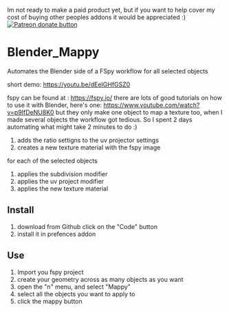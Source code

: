 
Im not ready to make a paid product yet, but if you want to help cover my cost of buying other peoples addons it would be appreciated :) 
<span class="badge-patreon">
<a href="https://www.patreon.com/anthonyaragues" title="Donate to this project using Patreon"><img src="https://img.shields.io/badge/patreon-donate-yellow.svg" alt="Patreon donate button" /></a>
</span>

# Blender_Mappy

Automates the Blender side of a FSpy workflow for all selected objects

short demo: https://youtu.be/dEeIGHfGSZ0

fspy can be found at : https://fspy.io/
there are lots of good tutorials on how to use it with Blender, here's one: https://www.youtube.com/watch?v=p9IfDeNU8K0
but they only make one object to map a texture too, when I made several objects the workflow got tedious. So I spent 2 days automating what might take 2 minutes to do :)

1. adds the ratio settigns to the uv projector settings
2. creates a new texture material with the fspy image

for each of the selected objects
1. applies the subdivision modifier
2. applies the uv project modifier
3. applies the new texture material

## Install

1. download from Github click on the "Code" button
2. install it in prefences addon

## Use

1. Import you fspy project
2. create your geometry across as many objects as you want
3. open the "n" menu, and select "Mappy"
4. select all the objects you want to apply to
5. click the mappy button
